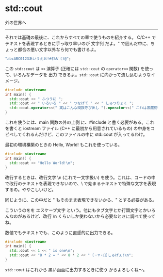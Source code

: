 # std::cout

外の世界へ

---

それでは基礎の最後に、これからすべての章で使うものを紹介する。
C/C++ でテキストを表現するときに手っ取り早いのが 文字列 だよ。" で囲んだ中に、ちょっと都合の悪い文字以外なら何でも書けるよ。

```cpp
"abcABC0123あいうえお!#$%&'()@";
```

この `std::cout` は `<<` 演算子 (正確には `std::cout` の `operator<<` 関数) を使って、いろんなデータを 出力 できるよ。`std::cout` に向かって流し込むようなイメージ。

```cpp
#include <iostream>
int main() {
  std::cout << " ふつうに ";
  std::cout << " いろいろ " << " つなげて " << " しゅつりょく ";
  std::cout.operator<<(" 実はこんな関数呼び出し ").operator<<(" これは黒魔術だわー ");
}
```

これを使うには、main 関数の外の上側 に、#include <iostream> と書く必要がある。これを書くと iostream ファイル (C++ に最初から用意されているもの) の中身をコピペしてくれるんだけど、このファイルの中に std::cout が入ってるわけ。

最初の環境構築のときの Hello, World! もこれを使っている。

```cpp
#include <iostream>
int main() {
  std::cout << "Hello World!\n";
}
```

改行するときは、改行文字 \n (これで一文字扱い) を使う。これは、コードの中で改行のテキストを表現できないので、\ で始まるテキストで特殊な文字を表現するの。ややこしいけど。

同じように、この中だと " もそのまま表現できないから、\" とする必要がある。

こういうのをを エスケープ文字 という。他にもタブ文字とか行頭文字とかいろんなのがあるけど、改行 \n くらいしか使わないから必要なときに調べて使ってね。

数値でもテキストでも、このように直感的に出力できる。

```cpp
#include <iostream>
int main() {
  std::cout << 1 << " is one\n";
  std::cout << "8 * 2 = " << 8 * 2 << " (・▽・💠)しゅげぇ!\n";
}
```

`std::cout` はこれから 黒い画面に出力するときに使う からよろしくね〜。
